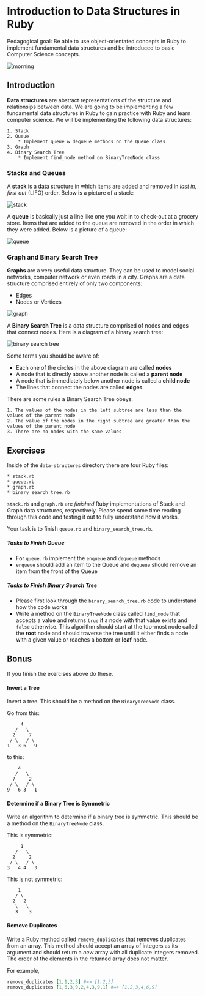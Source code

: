 # Introduction to Data Structures in Ruby

Pedagogical goal: Be able to use object-orientated concepts in Ruby to implement fundamental data structures and be introduced to basic Computer Science concepts.

![morning](./images/morning.png)

## Introduction 

**Data structures** are abstract representations of the structure and relationsips between data. We are going to be implementing a few fundamental data structures in Ruby to gain practice with Ruby and learn computer science. We will be implementing the following data structures: 

    1. Stack
    2. Queue
        * Implement queue & dequeue methods on the Queue class
    3. Graph 
    4. Binary Search Tree
        * Implement find_node method on BinaryTreeNode class

### Stacks and Queues

A **stack** is a data structure in which items are added and removed in *last in, first out* (LIFO) order. Below is a picture of a stack: 

![stack](./images/stack.png)

A **queue** is basically just a line like one you wait in to check-out at a grocery store. Items that are added to the queue are removed in the order in which they were added. Below is a picture of a queue: 

![queue](./images/queue.png)

### Graph and Binary Search Tree 

**Graphs** are a very useful data structure. They can be used to model social networks, computer network or even roads in a city. Graphs are a data structure comprised entirely of only two components:

* Edges
* Nodes or Vertices

![graph](./images/graph.png)

A **Binary Search Tree** is a data structure comprised of nodes and edges that connect nodes. Here is a diagram of a binary search tree:

![binary search tree](./images/binary_search_tree.png)

Some terms you should be aware of: 

* Each one of the circles in the above diagram are called **nodes**
* A node that is directly above another node is called a **parent node**
* A node that is immediately below another node is called a **child node**
* The lines that connect the nodes are called **edges**

There are some rules a Binary Search Tree obeys:

    1. The values of the nodes in the left subtree are less than the values of the parent node
    2. The value of the nodes in the right subtree are greater than the values of the parent node
    3. There are no nodes with the same values

## Exercises 

Inside of the `data-structures` directory there are four Ruby files: 

    * stack.rb
    * queue.rb
    * graph.rb
    * binary_search_tree.rb

`stack.rb` and `graph.rb` are *finished* Ruby implementations of Stack and Graph data structures, respectively. Please spend some time reading through this code and testing it out to fully understand how it works.

Your task is to finish `queue.rb` and `binary_search_tree.rb`. 
    
##### Tasks to Finish Queue 

* For `queue.rb` implement the `enqueue` and `dequeue` methods 
* `enqueue` should add an item to the Queue and `dequeue` should remove an item from the front of the Queue 

##### Tasks to Finish Binary Search Tree 

* Please first look through the `binary_search_tree.rb` code to understand how the code works 
* Write a method on the `BinaryTreeNode` class called `find_node` that 
accepts a value and returns `true` if a node with that value exists and `false` 
otherwise. This algorithm should start at the top-most node called the **root** node 
and should traverse the tree until it either finds a node with a given value or
reaches a bottom or **leaf** node.

## Bonus 

If you finish the exercises above do these. 

#### Invert a Tree

Invert a tree. This should be a method on the `BinaryTreeNode` class.

Go from this: 

```
     4
   /   \
  2     7
 / \   / \
1   3 6   9
```

to this: 

```
    4
   /   \
  7     2
 / \   / \
9   6 3   1
```

#### Determine if a Binary Tree is Symmetric 

Write an algorithm to determine if a binary tree is symmetric. This should be a method on the `BinaryTreeNode` class.

This is symmetric:

```
     1
   /   \
  2     2
 / \   / \
3   4 4   3
```

This is not symmetric: 

```
    1
   / \
  2   2
   \   \
   3    3
```

#### Remove Duplicates

Write a Ruby method called `remove_duplicates` that removes duplicates from an array. This method should accept an array of integers as its argument and should return a *new* array with all duplicate integers removed. The order of the elements in the returned array does not matter.

For example, 

```ruby
remove_duplicates [1,1,2,3] #=> [1,2,3]
remove_duplicates [1,6,3,9,2,4,3,9,1] #=> [1,2,3,4,6,9]
```



